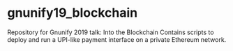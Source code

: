 # gnunify19_blockchain
Repository for Gnunify 2019 talk: Into the Blockchain
Contains scripts to deploy and run a UPI-like payment interface on a private Ethereum network.
